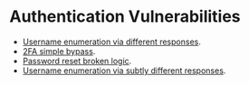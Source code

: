 # Authentication Vulnerabilities

- [Username enumeration via different responses](./Lab%2001/README.md).
- [2FA simple bypass](./Lab%2002/README.md).
- [Password reset broken logic](./Lab%2003/README.md).
- [Username enumeration via subtly different responses](./Lab%2004/README.md).
